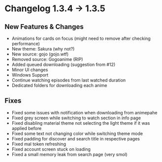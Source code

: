 # Changelog 1.3.4 -> 1.3.5

## New Features & Changes

- Animations for cards on focus (might need to remove after checking performance)
- New theme: Sakura (why not?)
- New source: gojo (gojo.wtf)
- Removed source: Gogoanime (RIP)
- Added queued downloading (suggestion from #12)
- Minor UI changes
- Windows Support
- Continue watching episodes from last watched duration
- Dedicated folders for downloading each anime

## Fixes

- Fixed some issues with notification when downloading from animepahe
- Fixed grey screen while switching to watch section in info page
- Fixed disabling material theme not selecting the light theme if it was applied before
- Fixed some text not changing color while switching theme mode
- Fixed padding for discover and search title in respective pages
- Fixed mal token refreshing
- Fixed account screen stuck on loading
- Fixed a small memory leak from search page (very smol)
